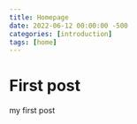 ```yaml
---
title: Homepage
date: 2022-06-12 00:00:00 -500
categories: [introduction]
tags: [home]
---
```


# First post

my first post   

